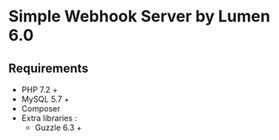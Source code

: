 # Simple Webhook Server by Lumen 6.0

## Requirements 
  * PHP 7.2 +
  * MySQL 5.7 +
  * Composer
  * Extra libraries :
    * Guzzle 6.3 +

